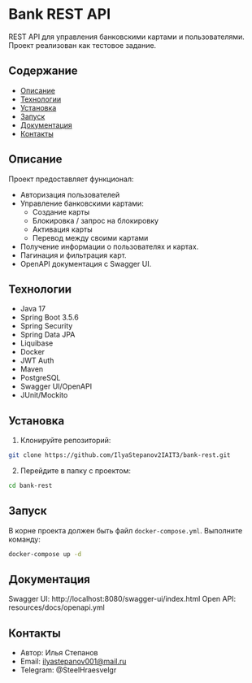 
# Bank REST API

REST API для управления банковскими картами и пользователями. Проект реализован как тестовое задание.

## Содержание

- [Описание](#описание)
- [Технологии](#технологии)
- [Установка](#установка)
- [Запуск](#запуск)
- [Документация](#документация)
- [Контакты](#контакты)


## Описание

Проект предоставляет функционал:

- Авторизация пользователей
- Управление банковскими картами:
  - Создание карты
  - Блокировка / запрос на блокировку
  - Активация карты
  - Перевод между своими картами
- Получение информации о пользователях и картах.
- Пагинация и фильтрация карт.
- OpenAPI документация с Swagger UI.


## Технологии

- Java 17
- Spring Boot 3.5.6
- Spring Security
- Spring Data JPA
- Liquibase
- Docker
- JWT Auth
- Maven
- PostgreSQL
- Swagger UI/OpenAPI
- JUnit/Mockito


## Установка

1. Клонируйте репозиторий:

```bash
git clone https://github.com/IlyaStepanov2IAIT3/bank-rest.git
```

2. Перейдите в папку с проектом:
 ```bash
cd bank-rest
```


## Запуск

В корне проекта должен быть файл `docker-compose.yml`. Выполните команду:

```bash
docker-compose up -d
```

## Документация

Swagger UI: http://localhost:8080/swagger-ui/index.html
Open API: resources/docs/openapi.yml

## Контакты

-   Автор: Илья Степанов
-   Email: ilyastepanov001@mail.ru
-   Telegram: @SteelHraesvelgr
